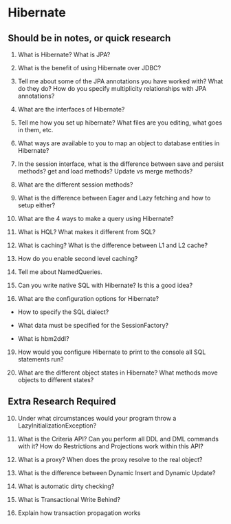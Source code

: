 # Hibernate

## Should be in notes, or quick research

1.  What is Hibernate? What is JPA?
    
2.  What is the benefit of using Hibernate over JDBC?
    
3.  Tell me about some of the JPA annotations you have worked with? What do they do? How do you specify multiplicity relationships with JPA annotations?
    
4.  What are the interfaces of Hibernate?
    
5.  Tell me how you set up hibernate? What files are you editing, what goes in them, etc.
    
6.  What ways are available to you to map an object to database entities in Hibernate?
    
7.  In the session interface, what is the difference between save and persist methods? get and load methods? Update vs merge methods?
    
8.  What are the different session methods?
    
9.  What is the difference between Eager and Lazy fetching and how to setup either?
    
11.  What are the 4 ways to make a query using Hibernate?
    
12.  What is HQL? What makes it different from SQL?
    
14.  What is caching? What is the difference between L1 and L2 cache?
    
15.  How do you enable second level caching?
    
16.  Tell me about NamedQueries.
    
17.  Can you write native SQL with Hibernate? Is this a good idea?
    
18.  What are the configuration options for Hibernate?
    
*  How to specify the SQL dialect?
    
*  What data must be specified for the SessionFactory?
    
*  What is hbm2ddl?
    
19.  How would you configure Hibernate to print to the console all SQL statements run?
    
20.  What are the different object states in Hibernate? What methods move objects to different states?

## Extra Research Required

10.  Under what circumstances would your program throw a LazyInitializationException?

13.  What is the Criteria API? Can you perform all DDL and DML commands with it? How do Restrictions and Projections work within this API?

21.  What is a proxy? When does the proxy resolve to the real object?

22.  What is the difference between Dynamic Insert and Dynamic Update?

23.  What is automatic dirty checking?
    
24.  What is Transactional Write Behind?
    
25.  Explain how transaction propagation works